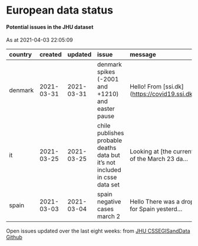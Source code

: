 European data status
================

#### Potential issues in the JHU dataset

As at 2021-04-03 22:05:09

| country | created    | updated    | issue                                                                       | message                                                  | url                                                      |
| :------ | :--------- | :--------- | :-------------------------------------------------------------------------- | :------------------------------------------------------- | :------------------------------------------------------- |
| denmark | 2021-03-31 | 2021-03-31 | denmark spikes (-2001 and +1210) and easter pause                           | Hello\! From \[ssi.dk\](<https://covid19.ssi.dk/overva>… | <https://github.com/CSSEGISandData/COVID-19/issues/3903> |
| it      | 2021-03-25 | 2021-03-25 | chile publishes probable deaths data but it’s not included in csse data set | Looking at \[the current version of the March 23 da…     | <https://github.com/CSSEGISandData/COVID-19/issues/3862> |
| spain   | 2021-03-03 | 2021-03-04 | spain negative cases march 2                                                | Hello There was a drop in cases for Spain yesterd…       | <https://github.com/CSSEGISandData/COVID-19/issues/3754> |

Open issues updated over the last eight weeks: from [JHU CSSEGISandData
Github](https://github.com/CSSEGISandData/COVID-19/)
